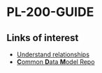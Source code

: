 # PL-200-GUIDE

## Links of interest
- [Understand relationships](Relationships.md)
- [**C**ommon **D**ata **M**odel Repo](https://github.com/Microsoft/CDM)